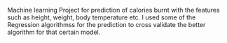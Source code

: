 Machine learning Project for prediction of calories burnt with the features such as height, weight, body temperature etc. I used some of the Regression algorithmss for the prediction to cross validate the better algorithm for that certain model.
